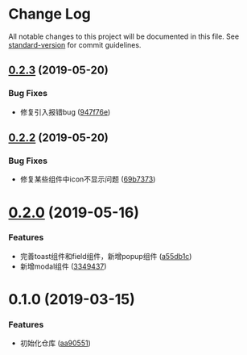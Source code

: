 # Change Log

All notable changes to this project will be documented in this file. See [standard-version](https://github.com/conventional-changelog/standard-version) for commit guidelines.

## [0.2.3](https://github.com/xiaojun1994/unique-ui/compare/v0.2.2...v0.2.3) (2019-05-20)


### Bug Fixes

* 修复引入报错bug ([947f76e](https://github.com/xiaojun1994/unique-ui/commit/947f76e))



## [0.2.2](https://github.com/xiaojun1994/unique-ui/compare/v0.2.1...v0.2.2) (2019-05-20)


### Bug Fixes

* 修复某些组件中icon不显示问题 ([69b7373](https://github.com/xiaojun1994/unique-ui/commit/69b7373))



# [0.2.0](https://github.com/xiaojun1994/unique-ui/compare/v0.1.0...v0.2.0) (2019-05-16)


### Features

* 完善toast组件和field组件，新增popup组件 ([a55db1c](https://github.com/xiaojun1994/unique-ui/commit/a55db1c))
* 新增modal组件 ([3349437](https://github.com/xiaojun1994/unique-ui/commit/3349437))



# 0.1.0 (2019-03-15)


### Features

* 初始化仓库 ([aa90551](https://github.com/xiaojun1994/unique-ui/commit/aa90551))